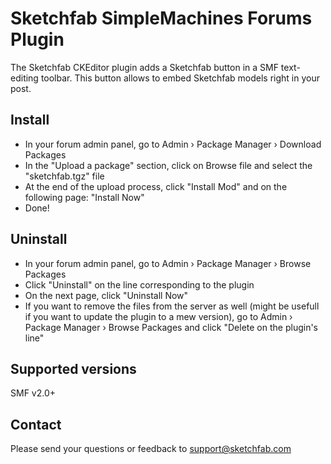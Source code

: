 Sketchfab SimpleMachines Forums Plugin
======================================

The Sketchfab CKEditor plugin adds a Sketchfab button in a SMF text-editing toolbar.
This button allows to embed Sketchfab models right in your post.

Install
-------
- In your forum admin panel, go to Admin › Package Manager › Download Packages
- In the "Upload a package" section, click on Browse file and select the "sketchfab.tgz" file
- At the end of the upload process, click "Install Mod" and on the following page: "Install Now"
- Done!

Uninstall
---------
- In your forum admin panel, go to Admin › Package Manager › Browse Packages
- Click "Uninstall" on the line corresponding to the plugin
- On the next page, click "Uninstall Now"
- If you want to remove the files from the server as well (might be usefull if you want to update the plugin to a mew version), go to Admin › Package Manager › Browse Packages and click "Delete on the plugin's line"

Supported versions
------------------
SMF v2.0+

Contact
-------
Please send your questions or feedback to support@sketchfab.com
